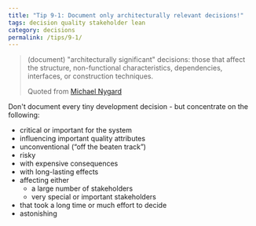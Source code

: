 ```yaml
---
title: "Tip 9-1: Document only architecturally relevant decisions!"
tags: decision quality stakeholder lean
category: decisions
permalink: /tips/9-1/
---
```


>(document) "architecturally significant" decisions: those that affect the structure, non-functional characteristics, dependencies, interfaces, or construction techniques.
>
>Quoted from [Michael Nygard](http://thinkrelevance.com/blog/2011/11/15/documenting-architecture-decisions)

Don't document every tiny development decision - but concentrate on the following:


* critical or important for the system
* influencing important quality attributes
* unconventional (“off the beaten track”)
* risky
* with expensive consequences
* with long-lasting effects
* affecting either
   * a large number of stakeholders
   * very special or important stakeholders
* that took a long time or much effort to decide
* astonishing
